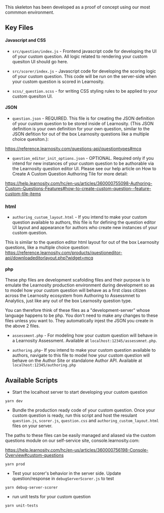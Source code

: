 This skeleton has been developed as a proof of concept using our most commmon environment. 

## Key Files

#### Javascript and CSS

* `src/question/index.js` - Frontend javascript code for developing the UI of your custom question. All logic related to rendering your custom quesiton UI should go here. 
* `src/scorer/index.js` -  Javascript code for developing the scoring logic of your custom question. This code will be run on the server-side when your custom question is scored in Learnosity. 

* `scss/_question.scss` - for writing CSS styling rules to be applied to your custom quesiton UI.

#### JSON
* `question.json` - REQUIRED. This file is for creating the JSON definition of your custom question to be stored inside of Learnosity. (This JSON definition is your own definition for your own question, similar to the JSON defition for out of the box Learnosity questions like a multiple choice quesiton.):

https://reference.learnosity.com/questions-api/questiontypes#mcq


* `question_editor_init_options.json` - OPTIONAL. Required only if you intend for new instances of your custom question to be authorable via the Learnosity question editor UI. Please see our help article on How to Create A Custom Question Authoring Tile for more detail:

https://help.learnosity.com/hc/en-us/articles/360000755098-Authoring-Custom-Questions-Features#how-to-create-custom-question--feature-custom-tile-items

### html

 * `authoring_custom_layout.html` - If you intend to make your custom question available to authors, this file is for defining the question editor UI layout and appearance for authors who create new instances of your custom question. 

 This is similar to the question editor html layout for out of the box Learnosity questions, like a multiple choice question:
 https://reference.learnosity.com/products/questioneditor-api/downloadeditorlayout.php?widget=mcq
 

#### php

These php files are development scafolding files and their purpose is to emulate the Learnosity production environment during development so as to model how your custom question will behave as a first class citizen across the Learnosity ecosystem from Authoring to Assessmnet to Analytics, just like any out of the box Learnosity question type.

You can therefore think of these files as a "development-server" whose language happens to be php. You don't need to make any changes to these files unless you want to. They automatically injest the JSON you create in the above 2 files.

* `assessment.php` - For modeling how your custom question will behave in a Learnosity Assessment. 
    Available at `localhost:12345/assessmnet.php`.

* `authoring.php`- If you intend to make your custom question available to authors, navigate to this file to model how your custom question will behave on the Author Site or standalone Author API. 
    Available at `localhost:12345/authoring.php`



## Available Scripts
* Start the localhost server to start developing your custom question
```
yarn dev
```
* Bundle the production ready code of your custom question. 
Once your custom question is ready, run this script and host the resulant `question.js`, `scorer.js`, `question.css` and `authoring_custom_layout.html` files on your server.

The paths to these files can be easily managed and aliased via the custom questions module on our self-service site, console.learnosity.com:

https://help.learnosity.com/hc/en-us/articles/360000756198-Console-Overview#custom-questions


```
yarn prod
```
* Test your scorer's behavior in the server side. Update question/response in `debugServerScorer.js` to test
```
yarn debug-server-scorer
```
* run unit tests for your custom question
```
yarn unit-tests
```
